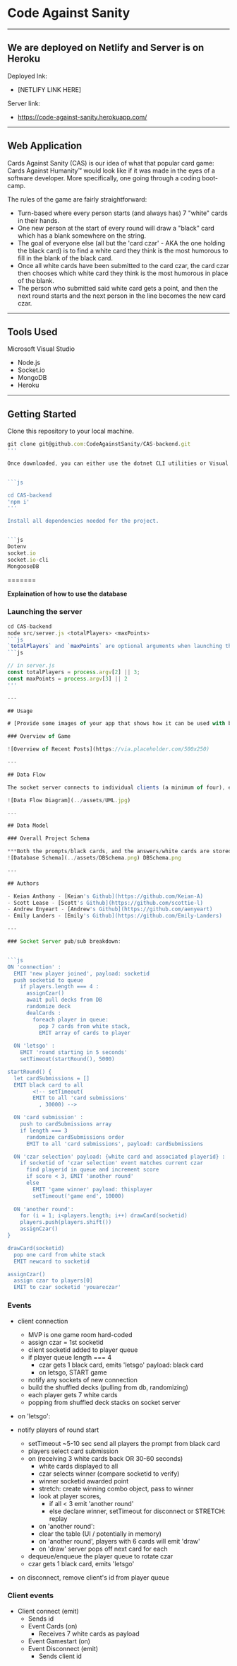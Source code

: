 
# Code Against Sanity

---

## We are deployed on Netlify and Server is on Heroku

Deployed lnk:
- [NETLIFY LINK HERE]

Server link:
- https://code-against-sanity.herokuapp.com/

---

## Web Application

Cards Against Sanity (CAS) is our idea of what that popular card game: Cards Against Humanity™ would look like if it was made in the eyes of a software developer. More specifically, one going through a coding boot-camp.

The rules of the game are fairly straightforward:

- Turn-based where every person starts (and always has) 7 "white" cards in their hands.
- One new person at the start of every round will draw a "black" card which has a blank somewhere on the string.
- The goal of everyone else (all but the 'card czar' - AKA the one holding the black card) is to find a white card they think is the most humorous to fill in the blank of the black card.
- Once all white cards have been submitted to the card czar, the card czar then chooses which white card they think is the most humorous in place of the blank.
- The person who submitted said white card gets a point, and then the next round starts and the next person in the line becomes the new card czar.

---

## Tools Used

Microsoft Visual Studio

- Node.js
- Socket.io
- MongoDB
- Heroku

---

## Getting Started

Clone this repository to your local machine.


```js
git clone git@github.com:CodeAgainstSanity/CAS-backend.git 
'''

Once downloaded, you can either use the dotnet CLI utilities or Visual Studio 2017 (or greater) to build the web application.


```js

cd CAS-backend
'npm i'
'''

Install all dependencies needed for the project.


```js
Dotenv
socket.io
socket.io-cli
MongooseDB
```
=======




**Explaination of how to use the database**

### Launching the server


```js
cd CAS-backend
node src/server.js <totalPlayers> <maxPoints>
```js
`totalPlayers` and `maxPoints` are optional arguments when launching the socket server and they must be integers. If omitted, they default to `3` and `2` respectively:
```js

// in server.js
const totalPlayers = process.argv[2] || 3;
const maxPoints = process.argv[3] || 2
'''

---

## Usage

# [Provide some images of your app that shows how it can be used with brief description as title]

### Overview of Game

![Overview of Recent Posts](https://via.placeholder.com/500x250)

---

## Data Flow

The socket server connects to individual clients (a minimum of four), each client represents a player which will be added to a player queue. The server communicates with the database for the prompts/black cards each round, and for the initial answers/white cards which will be replenished after each round.

![Data Flow Diagram](../assets/UML.jpg)

---

## Data Model

### Overall Project Schema

***Both the prompts/black cards, and the answers/white cards are stored within our database schema as strings***
![Database Schema](../assets/DBSchema.png) DBSchema.png

---

## Authors

- Keian Anthony - [Keian's Github](https://github.com/Keian-A)
- Scott Lease - [Scott's Github](https://github.com/scottie-l)
- Andrew Enyeart - [Andrew's Github](https://github.com/aenyeart)
- Emily Landers - [Emily's Github](https://github.com/Emily-Landers)

---

### Socket Server pub/sub breakdown:


```js
ON 'connection' :
  EMIT 'new player joined', payload: socketid
  push socketid to queue
    if players.length === 4 :
      assignCzar()
      await pull decks from DB
      randomize deck  
      dealCards : 
        foreach player in queue:
          pop 7 cards from white stack, 
          EMIT array of cards to player 
  
  ON 'letsgo' :
    EMIT 'round starting in 5 seconds'
    setTimeout(startRound(), 5000)

startRound() {
  let cardSubmissions = []
  EMIT black card to all
        <!-- setTimeout( 
        EMIT to all 'card submissions'
          , 30000) -->

  ON 'card submission' :
    push to cardSubmissions array
    if length === 3
      randomize cardSubmissions order
      EMIT to all 'card submissions', payload: cardSubmissions

  ON 'czar selection' payload: {white card and associated playerid} :
    if socketid of 'czar selection' event matches current czar
      find playerid in queue and increment score
      if score < 3, EMIT 'another round'
      else 
        EMIT 'game winner' payload: thisplayer 
        setTimeout('game end', 10000)
  
  ON 'another round':
    for (i = 1; i<players.length; i++) drawCard(socketid)
    players.push(players.shift())
    assignCzar()
}

drawCard(socketid) 
  pop one card from white stack
  EMIT newcard to socketid

assignCzar()
  assign czar to players[0]
  EMIT to czar socketid 'youareczar'

```
### Events

- client connection
  - MVP is one game room hard-coded
  - assign czar = 1st socketid
  - client socketid added to player queue
  - if player queue length === 4
    - czar gets 1 black card, emits 'letsgo' payload: black card
    - on letsgo, START game
  - notify any sockets of new connection
  - build the shuffled decks (pulling from db, randomizing)
  - each player gets 7 white cards
  - popping from shuffled deck stacks on socket server

- on 'letsgo':
- notify players of round start
  - setTimeout ~5-10 sec send all players the prompt from black card
  - players select card submission
  - on (receiving 3 white cards back OR 30-60 seconds)
    - white cards displayed to all
    - czar selects winner (compare socketid to verify)
    - winner socketid awarded point
    - stretch: create winning combo object, pass to winner
    - look at player scores,
      - if all < 3 emit 'another round'
      - else declare winner, setTimeout for disconnect or STRETCH: replay
    - on 'another round':
    - clear the table (UI / potentially in memory)
    - on 'another round', players with 6 cards will emit 'draw'
    - on 'draw' server pops off next card for each
  - dequeue/enqueue the player queue to rotate czar
  - czar gets 1 black card, emits 'letsgo'
- on disconnect, remove client's id from player queue

### Client events

- Client connect (emit)
  - Sends id
  - Event Cards (on)
    - Receives 7 white cards as payload
  - Event Gamestart (on)
  - Event Disconnect (emit)
    - Sends client id
